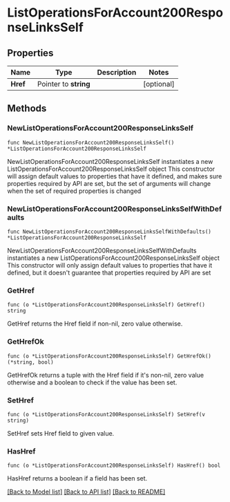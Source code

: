 # ListOperationsForAccount200ResponseLinksSelf

## Properties

Name | Type | Description | Notes
------------ | ------------- | ------------- | -------------
**Href** | Pointer to **string** |  | [optional] 

## Methods

### NewListOperationsForAccount200ResponseLinksSelf

`func NewListOperationsForAccount200ResponseLinksSelf() *ListOperationsForAccount200ResponseLinksSelf`

NewListOperationsForAccount200ResponseLinksSelf instantiates a new ListOperationsForAccount200ResponseLinksSelf object
This constructor will assign default values to properties that have it defined,
and makes sure properties required by API are set, but the set of arguments
will change when the set of required properties is changed

### NewListOperationsForAccount200ResponseLinksSelfWithDefaults

`func NewListOperationsForAccount200ResponseLinksSelfWithDefaults() *ListOperationsForAccount200ResponseLinksSelf`

NewListOperationsForAccount200ResponseLinksSelfWithDefaults instantiates a new ListOperationsForAccount200ResponseLinksSelf object
This constructor will only assign default values to properties that have it defined,
but it doesn't guarantee that properties required by API are set

### GetHref

`func (o *ListOperationsForAccount200ResponseLinksSelf) GetHref() string`

GetHref returns the Href field if non-nil, zero value otherwise.

### GetHrefOk

`func (o *ListOperationsForAccount200ResponseLinksSelf) GetHrefOk() (*string, bool)`

GetHrefOk returns a tuple with the Href field if it's non-nil, zero value otherwise
and a boolean to check if the value has been set.

### SetHref

`func (o *ListOperationsForAccount200ResponseLinksSelf) SetHref(v string)`

SetHref sets Href field to given value.

### HasHref

`func (o *ListOperationsForAccount200ResponseLinksSelf) HasHref() bool`

HasHref returns a boolean if a field has been set.


[[Back to Model list]](../README.md#documentation-for-models) [[Back to API list]](../README.md#documentation-for-api-endpoints) [[Back to README]](../README.md)


